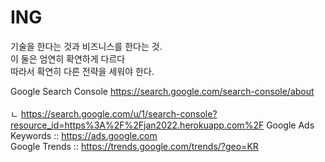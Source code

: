 # ING

기술을 한다는 것과 비즈니스를 한다는 것.<br/>
이 둘은 엄연히 확연하게 다르다<br/>
따라서 확연히 다른 전략을 세워야 한다.<br/>

Google Search Console https://search.google.com/search-console/about <br/><br/>
ㄴ https://search.google.com/u/1/search-console?resource_id=https%3A%2F%2Fjan2022.herokuapp.com%2F
Google Ads Keywords :: https://ads.google.com <br/>
Google Trends :: https://trends.google.com/trends/?geo=KR <br/>
